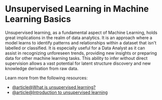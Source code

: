 # Unsupervised Learning in Machine Learning Basics

Unsupervised learning, as a fundamental aspect of Machine Learning, holds great implications in the realm of data analytics. It is an approach where a model learns to identify patterns and relationships within a dataset that isn't labelled or classified. It is especially useful for a Data Analyst as it can assist in recognizing unforeseen trends, providing new insights or preparing data for other machine learning tasks. This ability to infer without direct supervision allows a vast potential for latent structure discovery and new knowledge derivation from raw data.

Learn more from the following resources:

- [@article@What is unsupervised learning?](https://cloud.google.com/discover/what-is-unsupervised-learning)
- [@article@Introduction to unsupervised learning](https://www.datacamp.com/blog/introduction-to-unsupervised-learning)
